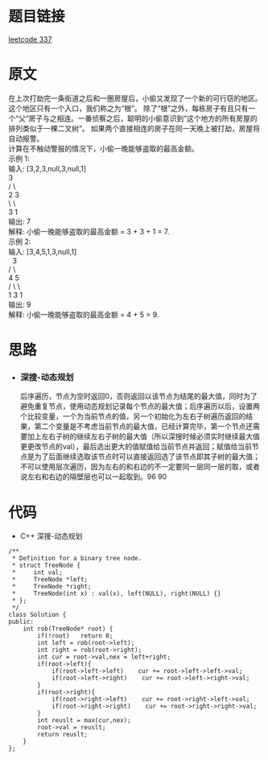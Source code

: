 # 题目链接
[leetcode 337](https://leetcode-cn.com/problems/house-robber-iii/)

# 原文
在上次打劫完一条街道之后和一圈房屋后，小偷又发现了一个新的可行窃的地区。这个地区只有一个入口，我们称之为“根”。 除了“根”之外，每栋房子有且只有一个“父“房子与之相连。一番侦察之后，聪明的小偷意识到“这个地方的所有房屋的排列类似于一棵二叉树”。 如果两个直接相连的房子在同一天晚上被打劫，房屋将自动报警。  
计算在不触动警报的情况下，小偷一晚能够盗取的最高金额。  
示例 1:  
输入: [3,2,3,null,3,null,1]  
     3  
    / \  
   2   3  
    \   \   
     3   1  
输出: 7   
解释: 小偷一晚能够盗取的最高金额 = 3 + 3 + 1 = 7.  
示例 2:  
输入: [3,4,5,1,3,null,1]  
     3  
    / \  
   4   5  
  / \   \   
 1   3   1  
输出: 9  
解释: 小偷一晚能够盗取的最高金额 = 4 + 5 = 9.

# 思路
- ### **深搜-动态规划**
  后序遍历，节点为空时返回0，否则返回以该节点为结尾的最大值，同时为了避免重复节点，使用动态规划记录每个节点的最大值；后序遍历以后，设置两个比较变量，一个为当前节点的值，另一个初始化为左右子树遍历返回的结果，第二个变量是不考虑当前节点的最大值，已经计算完毕，第一个节点还需要加上左右子树的继续左右子树的最大值（所以深搜时候必须实时继续最大值更更改节点的val），最后选出更大的值赋值给当前节点并返回；赋值给当前节点是为了后面继续选取该节点时可以直接返回选了该节点即其子树的最大值；不可以使用层次遍历，因为左右的和右边的不一定要同一层同一层的取，或者说左右和右边的隔壁层也可以一起取到。96 90

# 代码
- C++ 深搜-动态规划
```
/**
 * Definition for a binary tree node.
 * struct TreeNode {
 *     int val;
 *     TreeNode *left;
 *     TreeNode *right;
 *     TreeNode(int x) : val(x), left(NULL), right(NULL) {}
 * };
 */
class Solution {
public:
    int rob(TreeNode* root) {
        if(!root)   return 0;
        int left = rob(root->left);
        int right = rob(root->right);
        int cur = root->val,nex = left+right;
        if(root->left){
            if(root->left->left)    cur += root->left->left->val;
            if(root->left->right)    cur += root->left->right->val;
        }
        if(root->right){
            if(root->right->left)    cur += root->right->left->val;
            if(root->right->right)    cur += root->right->right->val;
        }
        int reuslt = max(cur,nex);
        root->val = reuslt;
        return reuslt;
    }
};
```